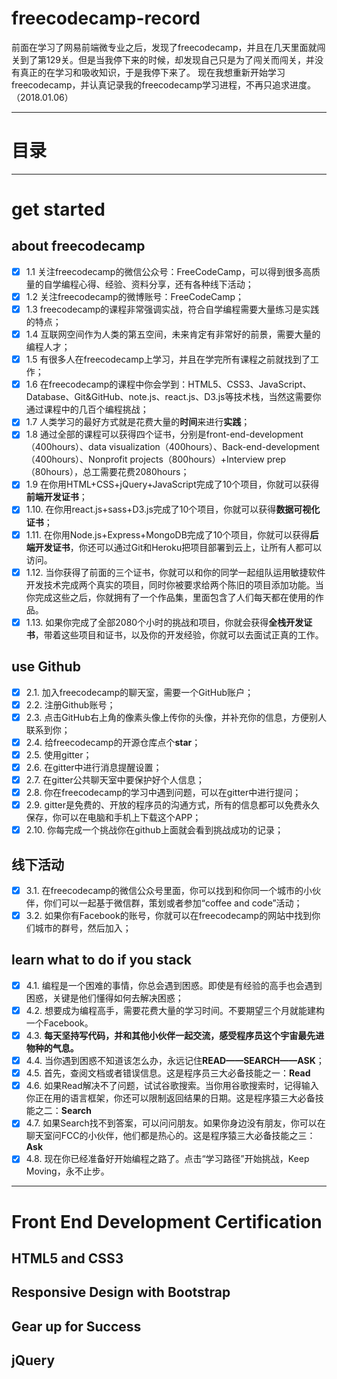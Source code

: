 ﻿# freecodecamp-record

前面在学习了网易前端微专业之后，发现了freecodecamp，并且在几天里面就闯关到了第129关。但是当我停下来的时候，却发现自己只是为了闯关而闯关，并没有真正的在学习和吸收知识，于是我停下来了。
现在我想重新开始学习freecodecamp，并认真记录我的freecodecamp学习进程，不再只追求进度。（2018.01.06）

---
# 目录

---
# get started
## about freecodecamp
- [x] 1.1 关注freecodecamp的微信公众号：FreeCodeCamp，可以得到很多高质量的自学编程心得、经验、资料分享，还有各种线下活动；
- [x] 1.2 关注freecodecamp的微博账号：FreeCodeCamp；
- [x] 1.3 freecodecamp的课程非常强调实战，符合自学编程需要大量练习是实践的特点；
- [x] 1.4 互联网空间作为人类的第五空间，未来肯定有非常好的前景，需要大量的编程人才；
- [x] 1.5 有很多人在freecodecamp上学习，并且在学完所有课程之前就找到了工作；
- [x] 1.6 在freecodecamp的课程中你会学到：HTML5、CSS3、JavaScript、Database、Git&GitHub、note.js、react.js、D3.js等技术栈，当然这需要你通过课程中的几百个编程挑战；
- [x] 1.7 人类学习的最好方式就是花费大量的**时间**来进行**实践**；
- [x] 1.8 通过全部的课程可以获得四个证书，分别是front-end-development（400hours）、data visualization（400hours）、Back-end-development（400hours）、Nonprofit projects（800hours）+Interview prep（80hours），总工需要花费2080hours；
- [x] 1.9 在你用HTML+CSS+jQuery+JavaScript完成了10个项目，你就可以获得**前端开发证书**；
- [x] 1.10. 在你用react.js+sass+D3.js完成了10个项目，你就可以获得**数据可视化证书**；
- [x] 1.11. 在你用Node.js+Express+MongoDB完成了10个项目，你就可以获得**后端开发证书**，你还可以通过Git和Heroku把项目部署到云上，让所有人都可以访问。
- [x] 1.12. 当你获得了前面的三个证书，你就可以和你的同学一起组队运用敏捷软件开发技术完成两个真实的项目，同时你被要求给两个陈旧的项目添加功能。当你完成这些之后，你就拥有了一个作品集，里面包含了人们每天都在使用的作品。
- [x] 1.13. 如果你完成了全部2080个小时的挑战和项目，你就会获得**全栈开发证书**，带着这些项目和证书，以及你的开发经验，你就可以去面试正真的工作。

## use Github
- [x] 2.1. 加入freecodecamp的聊天室，需要一个GitHub账户；
- [x] 2.2. 注册Github账号；
- [x] 2.3. 点击GitHub右上角的像素头像上传你的头像，并补充你的信息，方便别人联系到你；
- [x] 2.4. 给freecodecamp的开源仓库点个**star**；
- [x] 2.5. 使用gitter；
- [x] 2.6. 在gitter中进行消息提醒设置；
- [x] 2.7. 在gitter公共聊天室中要保护好个人信息；
- [x] 2.8. 你在freecodecamp的学习中遇到问题，可以在gitter中进行提问；
- [x] 2.9. gitter是免费的、开放的程序员的沟通方式，所有的信息都可以免费永久保存，你可以在电脑和手机上下载这个APP；
- [x] 2.10. 你每完成一个挑战你在github上面就会看到挑战成功的记录；

## 线下活动
- [x] 3.1. 在freecodecamp的微信公众号里面，你可以找到和你同一个城市的小伙伴，你们可以一起基于微信群，策划或者参加“coffee and code”活动；
- [x] 3.2. 如果你有Facebook的账号，你就可以在freecodecamp的网站中找到你们城市的群号，然后加入；

## learn what to do if you stack
- [x] 4.1. 编程是一个困难的事情，你总会遇到困惑。即使是有经验的高手也会遇到困惑，关键是他们懂得如何去解决困惑；
- [x] 4.2. 想要成为编程高手，需要花费大量的学习时间。不要期望三个月就能建构一个Facebook。
- [x] 4.3. **每天坚持写代码，并和其他小伙伴一起交流，感受程序员这个宇宙最先进物种的气息。**
- [x] 4.4. 当你遇到困惑不知道该怎么办，永远记住**READ——SEARCH——ASK**；
- [x] 4.5. 首先，查阅文档或者错误信息。这是程序员三大必备技能之一：**Read**
- [x] 4.6. 如果Read解决不了问题，试试谷歌搜索。当你用谷歌搜索时，记得输入你正在用的语言框架，你还可以限制返回结果的日期。这是程序猿三大必备技能之二：**Search**
- [x] 4.7. 如果Search找不到答案，可以问问朋友。如果你身边没有朋友，你可以在聊天室问FCC的小伙伴，他们都是热心的。这是程序猿三大必备技能之三：**Ask**
- [x] 4.8. 现在你已经准备好开始编程之路了。点击“学习路径”开始挑战，Keep Moving，永不止步。

---
# Front End Development Certification
## HTML5 and CSS3
## Responsive Design with Bootstrap
## Gear up for Success
## jQuery
